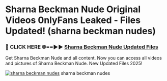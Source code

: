 # Sharna Beckman Nude Original Videos 0nlyFans Leaked - Files Updated! (sharna beckman nudes)

<h3>🔴 CLICK HERE 🌐==►► <a href="https://tinyurl.com/2p9ay9w9" rel="nofollow">Sharna Beckman Nude Updated Files</a></h3>

Get Sharna Beckman Nude and all content. Now you can access all videos and pictures of Sharna Beckman Nude. New Updated Files 2025!

[![sharna beckman nudes](https://i.imgur.com/KQgVmj3.gif)](https://tinyurl.com/2p9ay9w9)
sharna beckman nudes